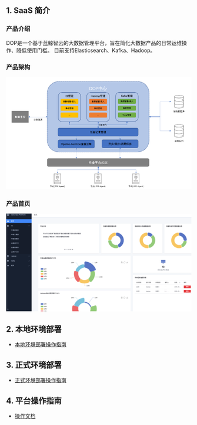 ## 1. SaaS 简介
### 产品介绍

DOP是一个基于蓝鲸智云的大数据管理平台，旨在简化大数据产品的日常运维操作、降低使用门槛。
目前支持Elasticsearch、Kafka、Hadoop。

### 产品架构

![image](./docs/img/product_architecture.png)

### 产品首页
![image](./docs/img/main_page.png)

## 2. 本地环境部署

- [本地环境部署操作指南](./docs/dev_deploy.md)

## 3. 正式环境部署

- [正式环境部署操作指南](./docs/prod_deploy.md)

## 4. 平台操作指南
- [操作文档](./docs/v1_peration.md)

